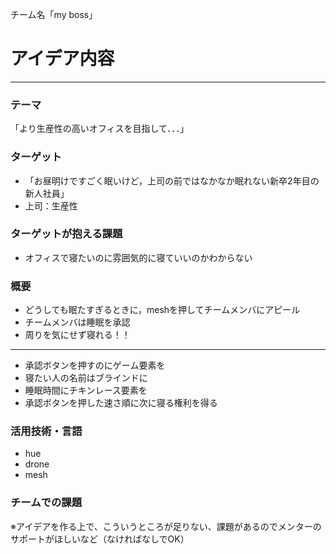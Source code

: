 チーム名「my boss」
# アイデア内容
---
### テーマ
「より生産性の高いオフィスを目指して．．．」

### ターゲット
* 「お昼明けですごく眠いけど，上司の前ではなかなか眠れない新卒2年目の新人社員」
* 上司：生産性

### ターゲットが抱える課題
* オフィスで寝たいのに雰囲気的に寝ていいのかわからない

### 概要
* どうしても眠たすぎるときに，meshを押してチームメンバにアピール
* チームメンバは睡眠を承認
* 周りを気にせず寝れる！！
---
* 承認ボタンを押すのにゲーム要素を
* 寝たい人の名前はブラインドに
* 睡眠時間にチキンレース要素を
* 承認ボタンを押した速さ順に次に寝る権利を得る


### 活用技術・言語
* hue
* drone
* mesh


### チームでの課題
※アイデアを作る上で、こういうところが足りない、課題があるのでメンターのサポートがほしいなど（なければなしでOK）
